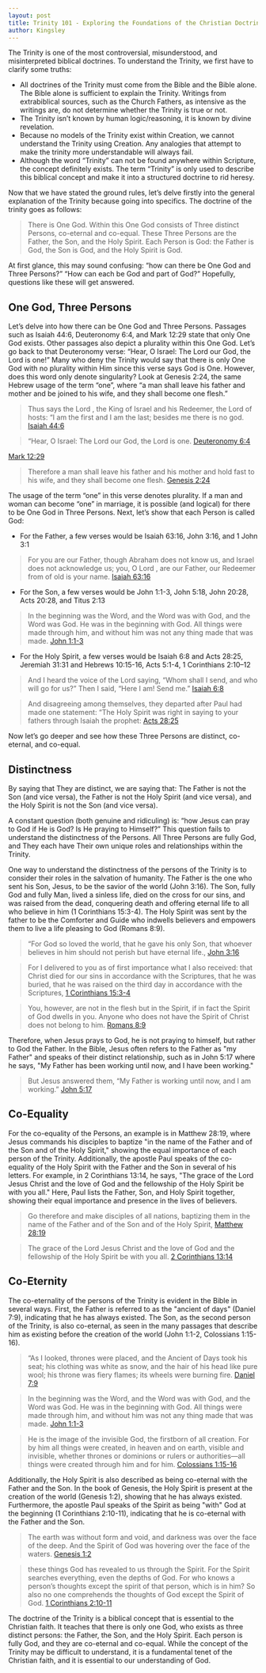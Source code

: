 ```yaml
---
layout: post
title: Trinity 101 - Exploring the Foundations of the Christian Doctrine
author: Kingsley
---
```


The Trinity is one of the most controversial, misunderstood, and misinterpreted biblical doctrines. To understand the Trinity, we first have to clarify some truths:

* All doctrines of the Trinity must come from the Bible and the Bible alone. The Bible alone is sufficient to explain the Trinity. Writings from extrabiblical sources, such as the Church Fathers, as intensive as the writings are, do not determine whether the Trinity is true or not.
* The Trinity isn’t known by human logic/reasoning, it is known by divine revelation.
* Because no models of the Trinity exist within Creation, we cannot understand the Trinity using Creation. Any analogies that attempt to make the trinity more understandable will always fail.
* Although the word “Trinity” can not be found anywhere within Scripture, the concept definitely exists. The term “Trinity” is only used to describe this biblical concept and make it into a structured doctrine to rid heresy.

Now that we have stated the ground rules, let’s delve firstly into the general explanation of the Trinity because going into specifics. The doctrine of the trinity goes as follows:

> There is One God. Within this One God consists of Three distinct Persons, co-eternal and co-equal. These Three Persons are the Father, the Son, and the Holy Spirit. Each Person is God: the Father is God, the Son is God, and the Holy Spirit is God.

At first glance, this may sound confusing: “how can there be One God and Three Persons?” “How can each be God and part of God?” Hopefully, questions like these will get answered.

## One God, Three Persons

Let’s delve into how there can be One God and Three Persons. Passages such as Isaiah 44:6, Deuteronomy 6:4, and Mark 12:29 state that only One God exists. Other passages also depict a plurality within this One God. Let’s go back to that Deuteronomy verse: “Hear, O Israel: The Lord our God, the Lord is one!” Many who deny the Trinity would say that there is only One God with no plurality within Him since this verse says God is One. However, does this word only denote singularity? Look at Genesis 2:24, the same Hebrew usage of the term “one”, where “a man shall leave his father and mother and be joined to his wife, and they shall become one flesh.”

> Thus says the Lord , the King of Israel and his Redeemer, the Lord of hosts: “I am the first and I am the last; besides me there is no god.
[Isaiah 44:6](https://my.bible.com/bible/59/ISA.44.6)

> “Hear, O Israel: The Lord our God, the Lord is one.
[Deuteronomy 6:4](https://my.bible.com/bible/59/DEU.6.4)

[Mark 12:29](https://my.bible.com/bible/59/MRK.12.29)

> Therefore a man shall leave his father and his mother and hold fast to his wife, and they shall become one flesh.
[Genesis 2:24](https://my.bible.com/bible/59/GEN.2.24)

The usage of the term “one” in this verse denotes plurality. If a man and woman can become “one” in marriage, it is possible (and logical) for there to be One God in Three Persons.
Next, let’s show that each Person is called God:

* For the Father, a few verses would be Isaiah 63:16, John 3:16, and 1 John 3:1

> For you are our Father, though Abraham does not know us, and Israel does not acknowledge us; you, O Lord , are our Father, our Redeemer from of old is your name.
[Isaiah 63:16](https://my.bible.com/bible/59/ISA.63.16)

* For the Son, a few verses would be John 1:1-3, John 5:18, John 20:28, Acts 20:28, and Titus 2:13

> In the beginning was the Word, and the Word was with God, and the Word was God. He was in the beginning with God. All things were made through him, and without him was not any thing made that was made.
[John 1:1-3](https://my.bible.com/bible/59/JHN.1.1-3)

* For the Holy Spirit, a few verses would be Isaiah 6:8 and Acts 28:25, Jeremiah 31:31 and Hebrews 10:15-16, Acts 5:1-4, 1 Corinthians 2:10–12

> And I heard the voice of the Lord saying, “Whom shall I send, and who will go for us?” Then I said, “Here I am! Send me.”
[Isaiah 6:8](https://my.bible.com/bible/59/ISA.6.8)

> And disagreeing among themselves, they departed after Paul had made one statement: “The Holy Spirit was right in saying to your fathers through Isaiah the prophet:
[Acts 28:25](https://my.bible.com/bible/59/ACT.28.25)

Now let’s go deeper and see how these Three Persons are distinct, co-eternal, and co-equal.

## Distinctness

By saying that They are distinct, we are saying that: The Father is not the Son (and vice versa), the Father is not the Holy Spirit (and vice versa), and the Holy Spirit is not the Son (and vice versa).

A constant question (both genuine and ridiculing) is: “how Jesus can pray to God if He is God? Is He praying to Himself?” This question fails to understand the distinctness of the Persons. All Three Persons are fully God, and They each have Their own unique roles and relationships within the Trinity.

One way to understand the distinctness of the persons of the Trinity is to consider their roles in the salvation of humanity. The Father is the one who sent his Son, Jesus, to be the savior of the world (John 3:16). The Son, fully God and fully Man, lived a sinless life, died on the cross for our sins, and was raised from the dead, conquering death and offering eternal life to all who believe in him (1 Corinthians 15:3-4). The Holy Spirit was sent by the father to be the Comforter and Guide who indwells believers and empowers them to live a life pleasing to God (Romans 8:9).

> “For God so loved the world, that he gave his only Son, that whoever believes in him should not perish but have eternal life.,
[John 3:16](https://my.bible.com/bible/59/JHN.3.16)

> For I delivered to you as of first importance what I also received: that Christ died for our sins in accordance with the Scriptures, that he was buried, that he was raised on the third day in accordance with the Scriptures,
[1 Corinthians 15:3-4](https://my.bible.com/bible/59/1CO.15.3-4)

> You, however, are not in the flesh but in the Spirit, if in fact the Spirit of God dwells in you. Anyone who does not have the Spirit of Christ does not belong to him.
[Romans 8:9](https://my.bible.com/bible/59/ROM.8.9)

Therefore, when Jesus prays to God, he is not praying to himself, but rather to God the Father. In the Bible, Jesus often refers to the Father as "my Father" and speaks of their distinct relationship, such as in John 5:17 where he says, "My Father has been working until now, and I have been working."

> But Jesus answered them, “My Father is working until now, and I am working.”
[John 5:17](https://my.bible.com/bible/59/JHN.5.17)

## Co-Equality

For the co-equality of the Persons, an example is in Matthew 28:19, where Jesus commands his disciples to baptize "in the name of the Father and of the Son and of the Holy Spirit," showing the equal importance of each person of the Trinity. Additionally, the apostle Paul speaks of the co-equality of the Holy Spirit with the Father and the Son in several of his letters. For example, in 2 Corinthians 13:14, he says, "The grace of the Lord Jesus Christ and the love of God and the fellowship of the Holy Spirit be with you all." Here, Paul lists the Father, Son, and Holy Spirit together, showing their equal importance and presence in the lives of believers.

> Go therefore and make disciples of all nations, baptizing them in the name of the Father and of the Son and of the Holy Spirit,
[Matthew 28:19](https://my.bible.com/bible/59/MAT.28.19)

> The grace of the Lord Jesus Christ and the love of God and the fellowship of the Holy Spirit be with you all.
[2 Corinthians 13:14](https://my.bible.com/bible/59/2CO.13.14)

## Co-Eternity

The co-eternality of the persons of the Trinity is evident in the Bible in several ways. First, the Father is referred to as the "ancient of days" (Daniel 7:9), indicating that he has always existed. The Son, as the second person of the Trinity, is also co-eternal, as seen in the many passages that describe him as existing before the creation of the world (John 1:1-2, Colossians 1:15-16).

> “As I looked, thrones were placed, and the Ancient of Days took his seat; his clothing was white as snow, and the hair of his head like pure wool; his throne was fiery flames; its wheels were burning fire.
[Daniel 7:9](https://my.bible.com/bible/59/DAN.7.9)

> In the beginning was the Word, and the Word was with God, and the Word was God. He was in the beginning with God. All things were made through him, and without him was not any thing made that was made.
[John 1:1-3](https://my.bible.com/bible/59/JHN.1.1-3)

> He is the image of the invisible God, the firstborn of all creation. For by him all things were created, in heaven and on earth, visible and invisible, whether thrones or dominions or rulers or authorities—all things were created through him and for him.
[Colossians 1:15-16](https://my.bible.com/bible/59/COL.1.15-16)

Additionally, the Holy Spirit is also described as being co-eternal with the Father and the Son. In the book of Genesis, the Holy Spirit is present at the creation of the world (Genesis 1:2), showing that he has always existed. Furthermore, the apostle Paul speaks of the Spirit as being "with" God at the beginning (1 Corinthians 2:10-11), indicating that he is co-eternal with the Father and the Son.

> The earth was without form and void, and darkness was over the face of the deep. And the Spirit of God was hovering over the face of the waters.
[Genesis 1:2](https://my.bible.com/bible/59/GEN.1.2)

> these things God has revealed to us through the Spirit. For the Spirit searches everything, even the depths of God. For who knows a person’s thoughts except the spirit of that person, which is in him? So also no one comprehends the thoughts of God except the Spirit of God.
[1 Corinthians 2:10-11](https://my.bible.com/bible/59/1CO.2.10-11)

The doctrine of the Trinity is a biblical concept that is essential to the Christian faith. It teaches that there is only one God, who exists as three distinct persons: the Father, the Son, and the Holy Spirit. Each person is fully God, and they are co-eternal and co-equal. While the concept of the Trinity may be difficult to understand, it is a fundamental tenet of the Christian faith, and it is essential to our understanding of God.

